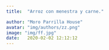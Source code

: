 ```yaml
---
title:  "Arroz con menestra y carne."

author: "Moro Parrilla House"
avatar: "img/authors/zz.png"
image: "img/ff.jpg"
date:   2020-02-02 12:12:12
---
```


